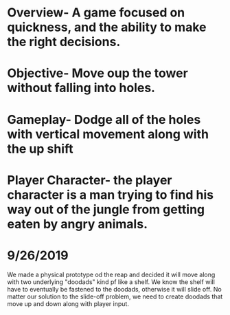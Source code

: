 # Overview- A game focused on quickness, and the ability to make the right decisions.
# Objective- Move oup the tower without falling into holes.
# Gameplay- Dodge all of the holes with vertical movement along with the up shift
# Player Character- the player character is a man trying to find his way out of the jungle from getting eaten by angry animals.
# 9/26/2019 
We made a physical prototype od the reap and decided it will move along with two underlying "doodads" kind pf like a shelf.
We know the shelf will have to eventually be fastened to the doodads, otherwise it will slide off.
No matter our solution to the slide-off problem, we need to create doodads that move up and down along with player input.

